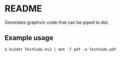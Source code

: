 # README #

Generates graphviz-code that can be piped to dot.

## Example usage ##

    $ hs2dot TestCode.hs2 | dot -T pdf -o TestCode.pdf

